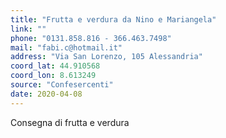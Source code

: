 ```yaml
---
title: "Frutta e verdura da Nino e Mariangela"
link: ""
phone: "0131.858.816 - 366.463.7498"
mail: "fabi.c@hotmail.it"
address: "Via San Lorenzo, 105 Alessandria"
coord_lat: 44.910568
coord_lon: 8.613249
source: "Confesercenti"
date: 2020-04-08
---
```

Consegna di frutta e verdura

